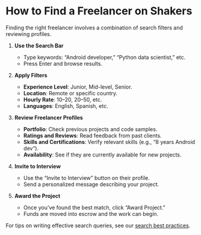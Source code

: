 # How to Find a Freelancer on Shakers

Finding the right freelancer involves a combination of search filters and reviewing profiles.

1. **Use the Search Bar**  
   - Type keywords: “Android developer,” “Python data scientist,” etc.  
   - Press Enter and browse results.

2. **Apply Filters**  
   - **Experience Level**: Junior, Mid-level, Senior.  
   - **Location**: Remote or specific country.  
   - **Hourly Rate**: $10–$20, $20–$50, etc.  
   - **Languages**: English, Spanish, etc.

3. **Review Freelancer Profiles**  
   - **Portfolio**: Check previous projects and code samples.  
   - **Ratings and Reviews**: Read feedback from past clients.  
   - **Skills and Certifications**: Verify relevant skills (e.g., “8 years Android dev”).  
   - **Availability**: See if they are currently available for new projects.

4. **Invite to Interview**  
   - Use the “Invite to Interview” button on their profile.  
   - Send a personalized message describing your project.

5. **Award the Project**  
   - Once you’ve found the best match, click “Award Project.”  
   - Funds are moved into escrow and the work can begin.

For tips on writing effective search queries, see our [search best practices](https://example.com/shakers/search-tips).
